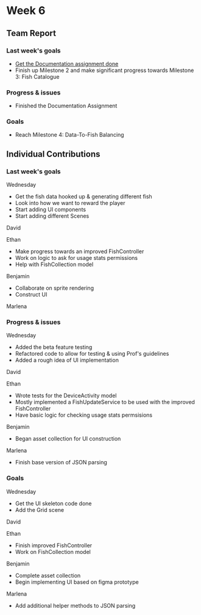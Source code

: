 # Week 6 #
## Team Report ##
### Last week's goals ###
- [Get the Documentation assignment done](https://homes.cs.washington.edu/~rjust/courses/2021Spring/CSE403/project/project07.html)
- Finish up Milestone 2 and make significant progress towards Milestone 3: Fish Catalogue

### Progress & issues ###
- Finished the Documentation Assignment

### Goals ###
- Reach Milestone 4: Data-To-Fish Balancing

## Individual Contributions
### Last week's goals ###
Wednesday
- Get the fish data hooked up & generating different fish
- Look into how we want to reward the player
- Start adding UI components
- Start adding different Scenes

David


Ethan
- Make progress towards an improved FishController
- Work on logic to ask for usage stats permissions
- Help with FishCollection model

Benjamin
- Collaborate on sprite rendering
- Construct UI

Marlena


### Progress & issues ###
Wednesday
- Added the beta feature testing
- Refactored code to allow for testing & using Prof's guidelines
- Added a rough idea of UI implementation

David


Ethan
- Wrote tests for the DeviceActivity model
- Mostly implemented a FishUpdateService to be used with the improved FishController
- Have basic logic for checking usage stats permsisions

Benjamin
- Began asset collection for UI construction

Marlena
- Finish base version of JSON parsing

### Goals ###
Wednesday
- Get the UI skeleton code done
- Add the Grid scene

David


Ethan
- Finish improved FishController
- Work on FishCollection model

Benjamin
- Complete asset collection
- Begin implementing UI based on figma prototype

Marlena
- Add additional helper methods to JSON parsing
